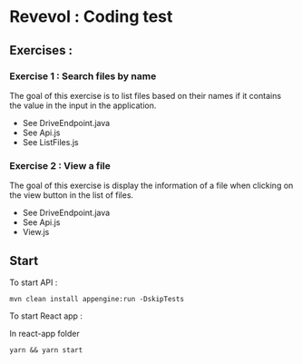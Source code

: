 # Revevol : Coding test

## Exercises :

### Exercise 1 : Search files by name

The goal of this exercise is to list files based on 
their names if it contains the value in the input in the application.

* See DriveEndpoint.java
* See Api.js
* See ListFiles.js

### Exercise 2 : View a file

The goal of this exercise is display the information of a file
when clicking on the view button in the list of files.

* See DriveEndpoint.java
* See Api.js
* View.js

## Start

To start API :
```
mvn clean install appengine:run -DskipTests
```

To start React app :

In react-app folder

```
yarn && yarn start
```